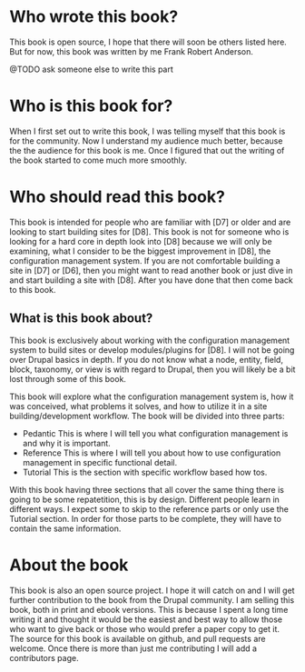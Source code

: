 # Who wrote this book?

This book is open source, I hope that there will soon be others listed here. But for now, this book was written by me Frank Robert Anderson.

@TODO ask someone else to write this part

# Who is this book for?

When I first set out to write this book, I was telling myself that this book is for the community. Now I understand my audience much better, because the the audience for this book is me. Once I figured that out the writing of the book started to come much more smoothly.

# Who should read this book?

This book is intended for people who are familiar with [D7] or older and are looking to start building sites for [D8]. This book is not for someone who is looking for a hard core in depth look into [D8] because we will only be examining, what I consider to be the biggest improvement in [D8], the configuration management system. If you are not comfortable building a site in [D7] or [D6], then you might want to read another book or just dive in and start building a site with [D8]. After you have done that then come back to this book.

## What is this book about?

This book is exclusively about working with the configuration management system to build sites or develop modules/plugins for [D8]. I will not be going over Drupal basics in depth. If you do not know what a node, entity, field, block, taxonomy, or view is with regard to Drupal, then you will likely be a bit lost through some of this book.

This book will explore what the configuration management system is, how it was conceived, what problems it solves, and how to utilize it in a site building/development workflow. The book will be divided into three parts:

- Pedantic
  This is where I will tell you what configuration management is and why it is important.
- Reference
  This is where I will tell you about how to use configuration management in specific  functional detail.
- Tutorial
  This is the section with specific workflow based how tos.

With this book having three sections that all cover the same thing there is going to be some repatetition, this is by design. Different people learn in different ways. I expect some to skip to the reference parts or only use the Tutorial section. In order for those parts to be complete, they will have to contain the same information.

# About the book

This book is also an open source project. I hope it will catch on and I will get further contribution to the book from the Drupal community. I am selling this book, both in print and ebook versions. This is because I spent a long time writing it and thought it would be the easiest and best way to allow those who want to give back or those who would prefer a paper copy to get it. The source for this book is available on github, and pull requests are welcome. Once there is more than just me contributing I will add a contributors page.
